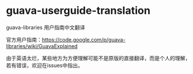 guava-userguide-translation
===========================

guava-libraries 用户指南中文翻译

官方用户指南：https://code.google.com/p/guava-libraries/wiki/GuavaExplained

由于英语太烂，某些地方为方便理解可能不是原版的直接翻译，而是个人的理解，若有错误，欢迎在issues中指出。
